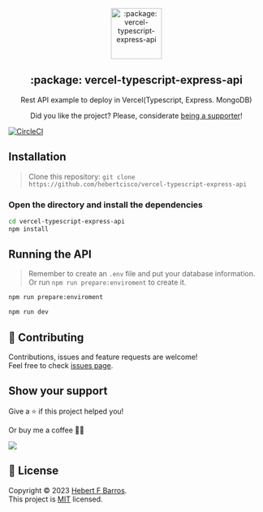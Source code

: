 <p align="center">
 <img width="100px" src="https://raw.githubusercontent.com/hebertcisco/vercel-typescript-express-api/cebd0c563141a4cc7d279997b8cb5dd9232d7591/.github/images/favicon512x512-vercel-typescript-express-api.png" align="center" alt=":package: vercel-typescript-express-api" />
 <h2 align="center">:package: vercel-typescript-express-api</h2>
 <p align="center">Rest API example to deploy in Vercel(Typescript, Express. MongoDB)</p>
</p>

<p align="center">Did you like the project? Please, considerate <a href="https://www.buymeacoffee.com/hebertcisco">being a supporter</a>!</p>

[![CircleCI](https://dl.circleci.com/status-badge/img/gh/hebertcisco/vercel-typescript-express-api/tree/main.svg?style=svg)](https://dl.circleci.com/status-badge/redirect/gh/hebertcisco/vercel-typescript-express-api/tree/main)

## Installation

> Clone this repository: `git clone https://github.com/hebertcisco/vercel-typescript-express-api`

### Open the directory and install the dependencies

```bash
cd vercel-typescript-express-api
npm install
```

## Running the API

> Remember to create an `.env` file and put your database information.
> Or run `npm run prepare:enviroment` to create it.

```bash
npm run prepare:enviroment
```

```sh
npm run dev
```

## 🤝 Contributing

Contributions, issues and feature requests are welcome!<br />Feel free to check [issues page](issues).

## Show your support

Give a ⭐️ if this project helped you!

Or buy me a coffee 🙌🏾

<a href="https://www.buymeacoffee.com/hebertcisco">
    <img src="https://img.buymeacoffee.com/button-api/?text=Buy me a coffee&emoji=&slug=hebertcisco&button_colour=FFDD00&font_colour=000000&font_family=Inter&outline_colour=000000&coffee_colour=ffffff" />
</a>

## 📝 License

Copyright © 2023 [Hebert F Barros](https://github.com/hebertcisco).<br />
This project is [MIT](LICENSE) licensed.
